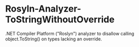 # Rosyln-Analyzer-ToStringWithoutOverride
.NET Compiler Platform ("Roslyn") analyzer to disallow calling object.ToString() on types lacking an override.
